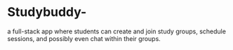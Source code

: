# Studybuddy-
a full-stack app where students can create and join study groups, schedule sessions, and possibly even chat within their groups.
